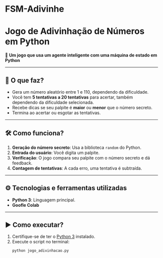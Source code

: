 # FSM-Adivinhe
# Jogo de Adivinhação de Números em Python  

🔢 **Um jogo que usa um agente inteligente com uma máquina de estado em Python**  

---

## 📝 **O que faz?**  
- Gera um número aleatório entre 1 e 110, dependendo da dificuldade.  
- Você tem **5 tentativas a 20 tentativas** para acertar, também dependendo da dificuldade selecionada.  
- Recebe dicas se seu palpite é **maior** ou **menor** que o número secreto.  
- Termina ao acertar ou esgotar as tentativas.  

---

## 🛠️ **Como funciona?**  
1. **Geração do número secreto**: Usa a biblioteca `random` do Python.  
2. **Entrada do usuário**: Você digita um palpite.  
3. **Verificação**: O jogo compara seu palpite com o número secreto e dá feedback.  
4. **Contagem de tentativas**: A cada erro, uma tentativa é subtraída.  

---

## ⚙️ **Tecnologias e ferramentas utilizadas**  
- **Python 3**: Linguagem principal.  
- **Goofle Colab**  
  
---

## ▶️ **Como executar?**  
1. Certifique-se de ter o [Python 3](https://www.python.org/) instalado.  
2. Execute o script no terminal:  
   ```bash  
   python jogo_adivinhacao.py  
